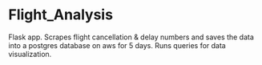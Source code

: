 # Flight_Analysis

Flask app. Scrapes flight cancellation & delay numbers and saves the data into a postgres database on aws for 5 days. Runs queries for data visualization.  
